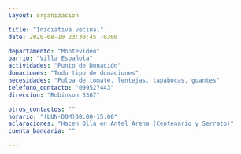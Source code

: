 ```yaml
---
layout: organizacion

title: "Iniciativa vecinal"
date: 2020-08-10 23:30:45 -0300

departamento: "Montevideo"
barrio: "Villa Española"
actividades: "Punto de Donación"
donaciones: "Todo tipo de donaciones"
necesidades: "Pulpa de tomate, lentejas, tapabocas, guantes"
telefono_contacto: "099527443"
direccion: "Robinson 3367"

otros_contactos: ""
horario: "(LUN-DOM)08:00-15:00"
aclaraciones: "Hacen Olla en Antel Arena (Centenario y Serrato)"
cuenta_bancaria: ""

---
```

